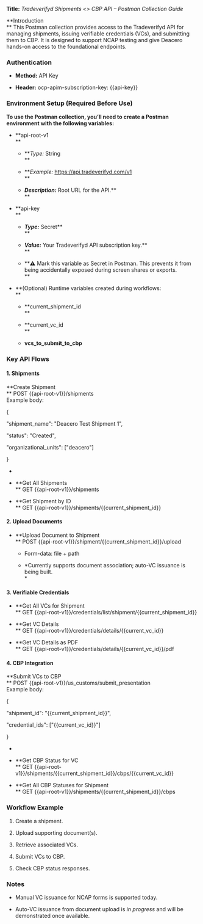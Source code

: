 **Title:** *Tradeverifyd Shipments \<\> CBP API – Postman Collection Guide*

**Introduction  
** This Postman collection provides access to the Tradeverifyd API for managing shipments, issuing verifiable credentials (VCs), and submitting them to CBP. It is designed to support NCAP testing and give Deacero hands-on access to the foundational endpoints.

### **Authentication**

  - **Method:** API Key

  - **Header:** ocp-apim-subscription-key: {{api-key}}

### **Environment Setup (Required Before Use)**

**To use the Postman collection, you’ll need to create a Postman environment with the following variables:**

  - **api-root-v1  
    **
    
      - ***Type:* String  
        **
    
      - ***Example:* https://api.tradeverifyd.com/v1  
        **
    
      - ***Description:*** Root URL for the API.**  
        **

  - **api-key  
    **
    
      - ***Type:*** Secret**  
        **
    
      - ***Value:*** Your Tradeverifyd API subscription key.**  
        **
    
      - **⚠️ Mark this variable as Secret in Postman. This prevents it from being accidentally exposed during screen shares or exports.  
        **

  - **(Optional) Runtime variables created during workflows:  
    **
    
      - **current\_shipment\_id  
        **
    
      - **current\_vc\_id  
        **
    
      - **vcs\_to\_submit\_to\_cbp**

### **Key API Flows**

#### **1. Shipments**

**Create Shipment  
** POST {{api-root-v1}}/shipments  
Example body:  
  
{

"shipment\_name": "Deacero Test Shipment 1",

"status": "Created",

"organizational\_units": \["deacero"\]

}

  - 
  - **Get All Shipments  
    ** GET {{api-root-v1}}/shipments

  - **Get Shipment by ID  
    ** GET {{api-root-v1}}/shipments/{{current\_shipment\_id}}

#### **2. Upload Documents**

  - **Upload Document to Shipment  
    ** POST {{api-root-v1}}/shipment/{{current\_shipment\_id}}/upload
    
      - Form-data: file + path
    
      - *Currently supports document association; auto-VC issuance is being built.  
        *

#### **3. Verifiable Credentials**

  - **Get All VCs for Shipment  
    ** GET {{api-root-v1}}/credentials/list/shipment/{{current\_shipment\_id}}

  - **Get VC Details  
    ** GET {{api-root-v1}}/credentials/details/{{current\_vc\_id}}

  - **Get VC Details as PDF  
    ** GET {{api-root-v1}}/credentials/details/{{current\_vc\_id}}/pdf

#### **4. CBP Integration**

**Submit VCs to CBP  
** POST {{api-root-v1}}/us\_customs/submit\_presentation  
Example body:  
  
{

"shipment\_id": "{{current\_shipment\_id}}",

"credential\_ids": \["{{current\_vc\_id}}"\]

}

  - 
  - **Get CBP Status for VC  
    ** GET {{api-root-v1}}/shipments/{{current\_shipment\_id}}/cbps/{{current\_vc\_id}}

  - **Get All CBP Statuses for Shipment  
    ** GET {{api-root-v1}}/shipments/{{current\_shipment\_id}}/cbps

### **Workflow Example**

1.  Create a shipment.

2.  Upload supporting document(s).

3.  Retrieve associated VCs.

4.  Submit VCs to CBP.

5.  Check CBP status responses.

### **Notes**

  - Manual VC issuance for NCAP forms is supported today.

  - Auto-VC issuance from document upload is *in progress* and will be demonstrated once available.

